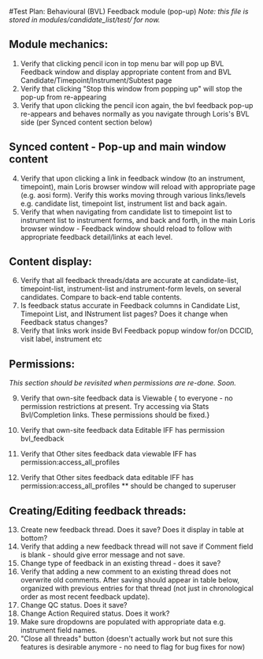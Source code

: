 #Test Plan: Behavioural (BVL) Feedback module (pop-up)
*Note: this file is stored in modules/candidate_list/test/ for now.*

## Module mechanics: 
1. Verify that clicking pencil icon in top menu bar will pop up BVL Feedback window and display appropriate content from and BVL Candidate/Timepoint/Instrument/Subtest page
2. Verify that clicking "Stop this window from popping up" will stop the pop-up from re-appearing
3. Verify that upon clicking the pencil icon again, the bvl feedback pop-up re-appears and behaves normally as you navigate through Loris's BVL side (per Synced content section below)

## Synced content - Pop-up and main window content
4. Verify that upon clicking a link in feedback window (to an instrument, timepoint), main Loris browser window will reload with appropriate page (e.g. aosi form).  Verify this works moving through various links/levels e.g. candidate list, timepoint list, instrument list and back again.  
5. Verify that when navigating from candidate list to timepoint list to instrument list to instrument forms, and back and forth, in the main Loris browser window - Feedback window should reload to follow with appropriate feedback detail/links at each level.

## Content display:
6. Verify that all feedback threads/data are accurate at candidate-list, timepoint-list, instrument-list and instrument-form levels, on several candidates.  Compare to back-end table contents. 
7. Is feedback status accurate in Feedback columns in Candidate List, Timepoint List, and INstrument list pages?  Does it change when Feedback status changes?   
8. Verify that links work inside Bvl Feedback popup window for/on DCCID, visit label, instrument etc

## Permissions: 
*This section should be revisited when permissions are re-done.  Soon.*

9. Verify that own-site feedback data is Viewable { to everyone - no permission restrictions at present. Try accessing via Stats Bvl/Completion links. These permissions should be fixed.}
 
10. Verify that own-site feedback data Editable IFF has permission bvl_feedback

11. Verify that Other sites feedback data viewable IFF has permission:access_all_profiles

12. Verify that Other sites feedback data editable IFF has permission:access_all_profiles ** should be changed to superuser

## Creating/Editing feedback threads: 
13. Create new feedback thread.  Does it save? Does it display in table at bottom?
14. Verify that adding a new feedback thread will not save if Comment field is blank - should give error message and not save. 
15. Change type of feedback in an existing thread - does it save? 
16. Verify that adding a new comment to an existing thread does not overwrite old comments. After saving should appear in table below, organized with previous entries for that thread (not just in chronological order as most recent feedback update). 
17. Change QC status. Does it save?
18. Change Action Required status. Does it work?
19. Make sure dropdowns are populated with appropriate data e.g. instrument field names.
20. "Close all threads" button (doesn't actually work but not sure this features is desirable anymore - no need to flag for bug fixes for now)
